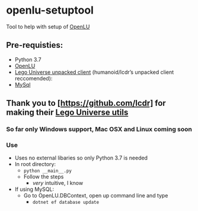 # openlu-setuptool
Tool to help with setup of [OpenLU](https://github.com/MashedTatoes/OpenLU)

## Pre-requisties:
* Python 3.7
* [OpenLU](https://github.com/MashedTatoes/OpenLU)
* [Lego Universe unpacked client](https://docs.google.com/document/d/1XmHXWuUQqzUIOcv6SVVjaNBm4bFg9lnW4Pk1pllimEg/edit) (humanoid/lcdr’s unpacked client reccomended):
* [MySql](https://dev.mysql.com/downloads/mysql/)

## Thank you to [https://github.com/lcdr] for making their [Lego Universe utils](https://github.com/lcdr/utils)

### So far only Windows support, Mac OSX and Linux coming soon

### Use
* Uses no external libaries so only Python 3.7 is needed
* In root directory:
    * `python __main__.py`
    * Follow the steps 
      * *very* intuitive, I know
* If using MySQL:
   * Go to OpenLU.DBContext, open up command line and type
      * `dotnet ef database update` 

